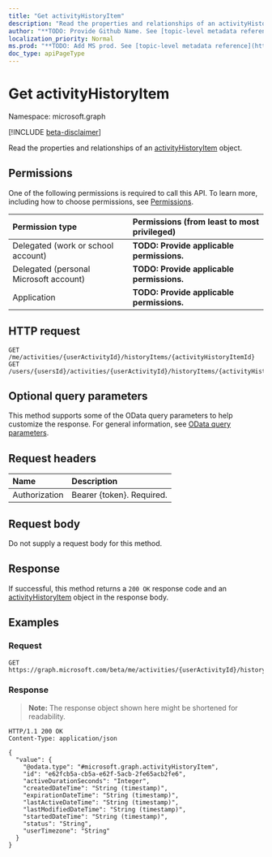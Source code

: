 ```yaml
---
title: "Get activityHistoryItem"
description: "Read the properties and relationships of an activityHistoryItem object."
author: "**TODO: Provide Github Name. See [topic-level metadata reference](https://msgo.azurewebsites.net/add/document/guidelines/metadata.html#topic-level-metadata)**"
localization_priority: Normal
ms.prod: "**TODO: Add MS prod. See [topic-level metadata reference](https://msgo.azurewebsites.net/add/document/guidelines/metadata.html#topic-level-metadata)**"
doc_type: apiPageType
---
```


# Get activityHistoryItem
Namespace: microsoft.graph

[!INCLUDE [beta-disclaimer](../../includes/beta-disclaimer.md)]

Read the properties and relationships of an [activityHistoryItem](../resources/activityhistoryitem.md) object.

## Permissions
One of the following permissions is required to call this API. To learn more, including how to choose permissions, see [Permissions](/graph/permissions-reference).

|Permission type|Permissions (from least to most privileged)|
|:---|:---|
|Delegated (work or school account)|**TODO: Provide applicable permissions.**|
|Delegated (personal Microsoft account)|**TODO: Provide applicable permissions.**|
|Application|**TODO: Provide applicable permissions.**|

## HTTP request

<!-- {
  "blockType": "ignored"
}
-->
``` http
GET /me/activities/{userActivityId}/historyItems/{activityHistoryItemId}
GET /users/{usersId}/activities/{userActivityId}/historyItems/{activityHistoryItemId}
```

## Optional query parameters
This method supports some of the OData query parameters to help customize the response. For general information, see [OData query parameters](/graph/query-parameters).

## Request headers
|Name|Description|
|:---|:---|
|Authorization|Bearer {token}. Required.|

## Request body
Do not supply a request body for this method.

## Response

If successful, this method returns a `200 OK` response code and an [activityHistoryItem](../resources/activityhistoryitem.md) object in the response body.

## Examples

### Request
<!-- {
  "blockType": "request",
  "name": "get_activityhistoryitem"
}
-->
``` http
GET https://graph.microsoft.com/beta/me/activities/{userActivityId}/historyItems/{activityHistoryItemId}
```


### Response
>**Note:** The response object shown here might be shortened for readability.
<!-- {
  "blockType": "response",
  "truncated": true,
  "@odata.type": "microsoft.graph.activityHistoryItem"
}
-->
``` http
HTTP/1.1 200 OK
Content-Type: application/json

{
  "value": {
    "@odata.type": "#microsoft.graph.activityHistoryItem",
    "id": "e62fcb5a-cb5a-e62f-5acb-2fe65acb2fe6",
    "activeDurationSeconds": "Integer",
    "createdDateTime": "String (timestamp)",
    "expirationDateTime": "String (timestamp)",
    "lastActiveDateTime": "String (timestamp)",
    "lastModifiedDateTime": "String (timestamp)",
    "startedDateTime": "String (timestamp)",
    "status": "String",
    "userTimezone": "String"
  }
}
```

